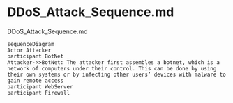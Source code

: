 # DDoS_Attack_Sequence.md
DDoS_Attack_Sequence.md


```mermaid
sequenceDiagram
Actor Attacker
participant BotNet
Attacker->>BotNet: The attacker first assembles a botnet, which is a network of computers under their control. This can be done by using their own systems or by infecting other users’ devices with malware to gain remote access
participant WebServer
participant Firewall
```
